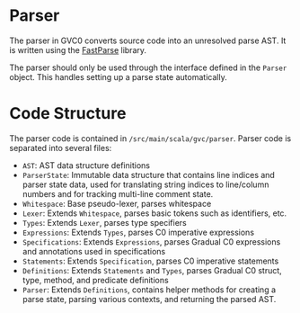 # Parser

The parser in GVC0 converts source code into an unresolved parse AST. It is written using the [FastParse](https://com-lihaoyi.github.io/fastparse/) library.

The parser should only be used through the interface defined in the `Parser` object. This handles setting up a parse state automatically.

# Code Structure

The parser code is contained in `/src/main/scala/gvc/parser`. Parser code is separated into several files:

 * `AST`: AST data structure definitions
 * `ParserState`: Immutable data structure that contains line indices and parser state data, used for translating string indices to line/column numbers and for tracking multi-line comment state.
 * `Whitespace`: Base pseudo-lexer, parses whitespace
 * `Lexer`: Extends `Whitespace`, parses basic tokens such as identifiers, etc.
 * `Types`: Extends `Lexer`, parses type specifiers
 * `Expressions`: Extends `Types`, parses C0 imperative expressions
 * `Specifications`: Extends `Expressions`, parses Gradual C0 expressions and annotations used in specifications
 * `Statements`: Extends `Specification`, parses C0 imperative statements
 * `Definitions`: Extends `Statements` and `Types`, parses Gradual C0 struct, type, method, and predicate definitions
 * `Parser`: Extends `Definitions`, contains helper methods for creating a parse state, parsing various contexts, and returning the parsed AST.
